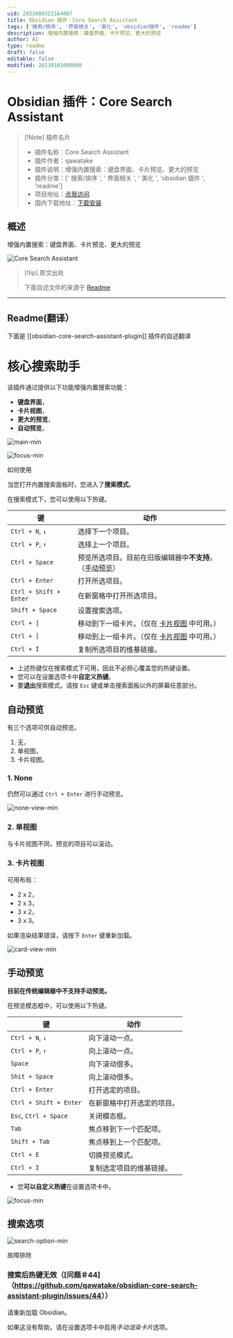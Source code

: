 ```yaml
---
uid: 2023080322164007
title: Obsidian 插件：Core Search Assistant
tags: ['搜索/排序', '界面相关', '美化', 'obsidian插件', 'readme']
description: 增强内置搜索：键盘界面、卡片预览、更大的预览
author: AI
type: readme
draft: false
editable: false
modified: 20230101000000
---
```


# Obsidian 插件：Core Search Assistant

> [!Note] 插件名片
> - 插件名称：Core Search Assistant
> - 插件作者：qawatake
> - 插件说明：增强内置搜索：键盘界面、卡片预览、更大的预览
> - 插件分类：[' 搜索/排序 ', ' 界面相关 ', ' 美化 ', 'obsidian 插件 ', 'readme']
> - 项目地址：[点我访问](https://github.com/qawatake/obsidian-core-search-assistant-plugin)
> - 国内下载地址：[下载安装](https://pkmer.cn/products/plugin/pluginMarket/?obsidian-core-search-assistant-plugin)

## 概述

增强内置搜索：键盘界面、卡片预览、更大的预览

![Core Search Assistant](https://cdn.pkmer.cn/covers/obsidian-core-search-assistant-plugin.png!pkmer)

> [!tip] 原文出处
>
>下面自述文件的来源于 [Readme](https://ghproxy.net/https://raw.githubusercontent.com/qawatake/obsidian-core-search-assistant-plugin/main/README.md)

---

## Readme(翻译）

下面是 [[obsidian-core-search-assistant-plugin]] 插件的自述翻译

# 核心搜索助手

该插件通过提供以下功能增强内置搜索功能：

- **键盘界面**，
- **卡片视图**，
- **更大的预览**，
- **自动预览**，

![main-min](https://user-images.githubusercontent.com/38106890/150084212-d47733c7-3e84-437c-a257-5dd7ee6a8be5.gif)

![focus-min](https://user-images.githubusercontent.com/38106890/151547284-739a18a3-3467-4964-b59b-de8c2673018c.gif)

如何使用

当您打开内置搜索面板时，您进入了**搜索模式**。

在搜索模式下，您可以使用以下热键。

| 键 | 动作 |
| -- | -- |
| `Ctrl + N`, `↓` | 选择下一个项目。 |
| `Ctrl + P`, `↑` | 选择上一个项目。 |
| `Ctrl + Space` | 预览所选项目。目前在旧版编辑器中**不支持**。（[手动预览](#manual-preview)） |
| `Ctrl + Enter` | 打开所选项目。 |
| `Ctrl + Shift + Enter` | 在新窗格中打开所选项目。 |
| `Shift + Space` | 设置搜索选项。 |
| `Ctrl + ]` | 移动到下一组卡片。（仅在 [卡片视图](#3-card-view) 中可用。） |
| `Ctrl + [` | 移动到上一组卡片。（仅在 [卡片视图](#3-card-view) 中可用。） |
| `Ctrl + I` | 复制所选项目的维基链接。 |

- 上述热键仅在搜索模式下可用，因此不必担心覆盖您的热键设置。
- 您可以在设置选项卡中**自定义热键**。
- 要**退出**搜索模式，请按 `Esc` 键或单击搜索面板以外的屏幕任意部分。

## 自动预览

有三个选项可供自动预览。

1. 无，
2. 单视图，
3. 卡片视图。

### 1. None

仍然可以通过 `Ctrl + Enter` 进行手动预览。

![none-view-min](https://user-images.githubusercontent.com/38106890/150082308-493df0a0-e9d4-46ee-8957-c11a2f5ce628.gif)

### 2. 单视图

与卡片视图不同，预览的项目可以滚动。

### 3. 卡片视图

可用布局：

- 2 x 2，
- 2 x 3，
- 3 x 2，
- 3 x 3。

如果渲染结果错误，请按下 `Enter` 键重新加载。

![card-view-min](https://user-images.githubusercontent.com/38106890/150082177-6a14a509-b6f9-449f-90d1-7e198ae2d3d3.gif)

## 手动预览

**目前在传统编辑器中不支持手动预览。**

在预览模态框中，可以使用以下热键。

| 键 | 动作 |
| -- | -- |
| `Ctrl + N`, `↓` | 向下滚动一点。 |
| `Ctrl + P`, `↑` | 向上滚动一点。 |
| `Space` | 向下滚动很多。 |
| `Shit + Space` | 向上滚动很多。 |
| `Ctrl + Enter` | 打开选定的项目。 |
| `Ctrl + Shift + Enter` | 在新窗格中打开选定的项目。 |
| `Esc`, `Ctrl + Space` | 关闭模态框。 |
| `Tab` | 焦点移到下一个匹配项。 |
| `Shift + Tab` | 焦点移到上一个匹配项。 |
| `Ctrl + E` | 切换预览模式。 |
| `Ctrl + I` | 复制选定项目的维基链接。 |

- 您**可以自定义热键**在设置选项卡中。

![focus-min](https://user-images.githubusercontent.com/38106890/151547284-739a18a3-3467-4964-b59b-de8c2673018c.gif)

## 搜索选项

![search-option-min](https://user-images.githubusercontent.com/38106890/150083314-0834e593-2cd6-46c6-8706-5582e987037a.gif)

故障排除

### 搜索后热键无效（[问题＃44]（<https://github.com/qawatake/obsidian-core-search-assistant-plugin/issues/44>））

请重新加载 Obsidian。

如果这没有帮助，请在设置选项卡中启用*手动渲染卡片*选项。
